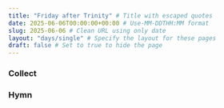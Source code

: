 ```yaml
---
title: "Friday after Trinity" # Title with escaped quotes
date: 2025-06-06T00:00:00+00:00 # Use-MM-DDTHH:MM format
slug: 2025-06-06 # Clean URL using only date
layout: "days/single" # Specify the layout for these pages
draft: false # Set to true to hide the page
---
```


### Collect


### Hymn